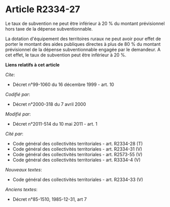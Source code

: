 # Article R2334-27

Le taux de subvention ne peut être inférieur à 20 % du montant prévisionnel hors taxe de la dépense subventionnable.

La dotation d'équipement des territoires ruraux ne peut avoir pour effet de porter le montant des aides publiques directes à
plus de 80 % du montant prévisionnel de la dépense subventionnable engagée par le demandeur. A cet effet, le taux de
subvention peut être inférieur à 20 %.

**Liens relatifs à cet article**

_Cite_:

  - Décret n°99-1060 du 16 décembre 1999 - art. 10

_Codifié par_:

  - Décret n°2000-318 du 7 avril 2000

_Modifié par_:

  - Décret n°2011-514 du 10 mai 2011 - art. 1

_Cité par_:

  - Code général des collectivités territoriales - art. R2334-28 (T)
  - Code général des collectivités territoriales - art. R2334-31 (V)
  - Code général des collectivités territoriales - art. R2573-55 (V)
  - Code général des collectivités territoriales - art. R3334-4 (V)

_Nouveaux textes_:

  - Code général des collectivités territoriales - art. R2334-33 (V)

_Anciens textes_:

  - Décret n°85-1510, 1985-12-31, art 7
